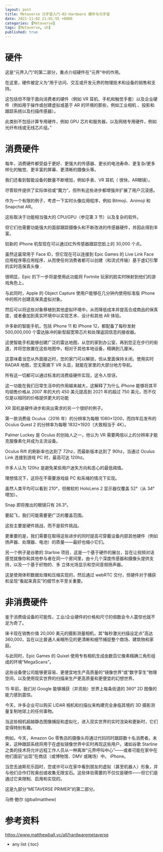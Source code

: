 ```yaml
---
layout: post
title: Metaverse 元宇宙入门-02-Hardware 硬件与元宇宙
date: 2021-11-02 21:01:55 +0800
categories: [Metaverse]
tags: [Metaverse, sh]
published: true
---
```


# 硬件

这是“元界入门”的第二部分，重点介绍硬件在“元界”中的作用。 

在这里，硬件被定义为“用于访问、交互或开发元界的物理技术和设备的销售和支持。 

这包括但不限于面向消费者的硬件（例如 VR 耳机、手机和触觉手套）以及企业硬件（例如用于操作或创建虚拟或基于 AR 的环境的那些，例如工业相机 、投影和跟踪系统以及扫描传感器）。 

此类别不包括计算专用硬件，例如 GPU 芯片和服务器，以及网络专用硬件，例如光纤布线或无线芯片组。”

# 消费硬件

每年，消费硬件都受益于更好、更强大的传感器、更长的电池寿命、更复杂/更多样化的触觉、更丰富的屏幕、更清晰的摄像头等。

我们还看到智能设备的数量不断增加，例如手表、VR 耳机（ 很快，AR眼镜）。 

尽管软件提供了实际体验或“魔力”，但所有这些进步都增强并扩展了用户沉浸感。

作为一个有限的例子，考虑一下实时头像应用程序，例如 Bitmoji、Animoji 和 Snapchat AR。 

这些取决于功能相当强大的 CPU/GPU（参见第 3 节）以及复杂的软件。 

但它们也需要功能强大的面部跟踪摄像头和不断改进的传感器硬件，并因此得到丰富。 

较新的 iPhone 机型现在可以通过红外传感器跟踪您脸上的 30,000 个点。 

虽然这最常用于 Face ID，但它现在可以连接到 Epic Games 的 Live Link Face 应用程序等应用程序，从而使任何消费者都可以创建（和流式传输）基于虚幻引擎的实时高保真头像 . 

很明显，Epic 的下一步将是使用此功能将 Fortnite 玩家的脸实时映射到他们的游戏角色上。

与此同时，Apple 的 Object Capture 使用户能够在几分钟内使用标准版 iPhone 中的照片创建高保真虚拟对象。 

然后可以将这些对象移植到其他虚拟环境中，从而降低成本并提高合成商品的保真度，或者叠加到真实环境中以实现艺术、设计和其他 AR 体验。

许多新的智能手机，包括 iPhone 11 和 iPhone 12，都配备了每秒发射 500,000,000 个雷达脉冲的新型超宽带芯片和处理返回信息的接收器。

这使智能手机能够创建广泛的雷达地图，从您的家到办公室，再到您正在步行的街道，并将您放置在这些地图中，相对于其他本地设备，精确到几厘米。

这意味着当您从外面接近时，您的家门可以解锁，但从里面保持关闭。使用实时 RADAR 地图，您无需摘下 VR 头显，就能在家里的大部分地方导航。

所有这一切都可以通过标准的消费级硬件实现，这令人惊讶。

这一功能在我们日常生活中的作用越来越大，这解释了为什么 iPhone 能够将其平均销售价格从 2007 年的大约 450 美元提高到 2021 年的超过 750 美元，而不仅仅是以相同的价格提供更大的功能

XR 耳机是硬件进步和突出需求的另一个很好的例子。

第一款消费级 Oculus（2016 年）的分辨率为每眼 1080×1200，而四年后发布的 Oculus Quest 2 的分辨率为每眼 1832×1920（大致相当于 4K）。 

Palmer Luckey 是 Oculus 的创始人之一，他认为 VR 需要两倍以上的分辨率才能克服像素化并成为主流设备。

Oculus Rift 的刷新率也达到了 72hz，而最新版本达到了 90hz，当通过 Oculus Link 连接到游戏 PC 时，最高可达 120hz。

许多人认为 120hz 是避免某些用户迷失方向和恶心的最低阈值。

理想情况下，这将在不需要游戏级 PC 和系绳的情况下实现。

虽然人类平均可以看到 210°，但微软的 HoloLens 2 显示器仅覆盖 52°（从 34° 增加）。

Snap 即将推出的眼镜只有 26.3°。 

要起飞，我们可能需要更广泛的覆盖范围。

这些主要是硬件挑战，而不是软件挑战。 

更重要的是，我们需要在取得这些进步的同时提高可穿戴设备内部其他硬件（例如扬声器、处理器、电池）的质量——最好也缩小它们。

另一个例子是谷歌的 Starline 项目，这是一个基于硬件的展台，旨在让视频对话感觉就像你和其他参与者在同一个房间里，由十几个深度传感器和摄像头提供支持，以及一个基于织物的、多 立体光场显示和空间音频扬声器。 

这是使用体积数据处理和压缩实现的，然后通过 webRTC 交付，但硬件对于捕获和呈现“看起来真实”的细节水平至关重要。

# 非消费硬件

鉴于消费级设备的可能性，工业/企业硬件的价格和尺寸的倍数会令人震惊也就不足为奇了。

徕卡现在销售价值 20,000 美元的摄影测量相机，其“每秒激光扫描设定点”高达 360,000，旨在以比普通人亲眼所见的更清晰和细节捕捉整个商场、建筑物和家庭。

与此同时，Epic Games 的 Quixel 使用专有相机生成由数百亿像素精确三角形组成的环境“MegaScans”。

这些设备使公司能够更容易、更便宜地生产高质量的“镜像世界”或“数字孪生”物理空间，以及使用现实世界的扫描来生产更高质量和更便宜的幻想世界。 

15 年前，我们对 Google 能够捕获（并资助）世界上每条街道的 360° 2D 图像的能力感到震惊。

今天，许多企业可以购买 LIDAR 相机和扫描仪来构建完全身临其境的 3D 摄影测量复制地球上的任何事物。

当这些相机超越静态图像捕捉和虚拟化，进入现实世界的实时渲染和更新时，它们变得特别有趣。

例如，今天，Amazon Go 零售店的摄像头将通过代码同时跟踪数十名消费者。未来，这种跟踪系统将用于在虚拟镜像世界中实时再现这些用户。诸如谷歌 Starline 之类的技术将允许远程工作人员从一种离岸“元界呼叫中心”——或者可能在家中在他们面前“出现”在商店（或博物馆、DMV 或赌场）中。 iPhone。

当您去迪斯尼乐园时，您或许可以在家中看到朋友的虚拟（甚至机器人）形象，并与他们合作打败奥创或收集无限宝石。这些体验需要的不仅仅是硬件——但它们是通过它来限制、启用和实现的。

这是九部分“METAVERSE PRIMER”的第二部分。

马修·鲍尔 (@ballmatthew)

# 参考资料

https://www.matthewball.vc/all/hardwaremetaverse

* any list
{:toc}